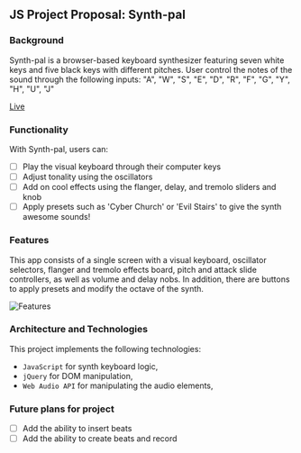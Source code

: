 ## JS Project Proposal: Synth-pal

### Background

Synth-pal is a browser-based keyboard synthesizer featuring seven white keys and five black keys with different pitches. User control the notes of the sound through the following inputs: "A", "W", "S", "E", "D", "R", "F", "G", "Y", "H", "U", "J"

[Live](http://mattnguyen.win/SynthPal/)

### Functionality

With Synth-pal, users can:
- [ ] Play the visual keyboard through their computer keys
- [ ] Adjust tonality using the oscillators
- [ ] Add on cool effects using the flanger, delay, and tremolo sliders and knob
- [ ] Apply presets such as 'Cyber Church' or 'Evil Stairs' to give the synth awesome sounds!

### Features
This app consists of a single screen with a visual keyboard, oscillator selectors, flanger and tremolo effects board, pitch and attack slide controllers, as well as volume and delay nobs. In addition, there are buttons to apply presets and modify the octave of the synth.

![Features](https://github.com/jestir1234/synth-pal/blob/master/public/screenshot.png)

### Architecture and Technologies
This project implements the following technologies:
- `JavaScript` for synth keyboard logic,
- `jQuery` for DOM manipulation,
- `Web Audio API` for manipulating the audio elements,

### Future plans for project
- [ ] Add the ability to insert beats
- [ ] Add the ability to create beats and record
